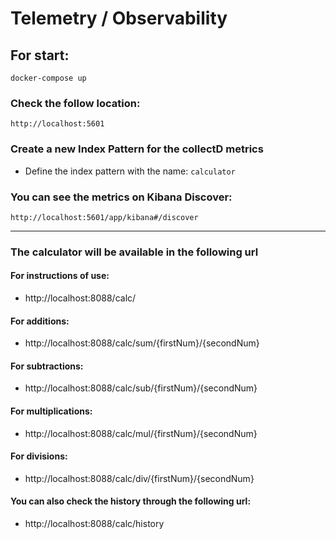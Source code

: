 # Telemetry / Observability


## For start:

```docker-compose up```

### Check the follow location:

```http://localhost:5601```

### Create a new Index Pattern for the collectD metrics

- Define the index pattern with the name: ```calculator```

### You can see the metrics on Kibana Discover:

```http://localhost:5601/app/kibana#/discover```
____

### The calculator will be available in the following url

#### For instructions of use:

- http://localhost:8088/calc/

#### For additions:

- http://localhost:8088/calc/sum/{firstNum}/{secondNum}

#### For subtractions:

- http://localhost:8088/calc/sub/{firstNum}/{secondNum}

#### For multiplications:

- http://localhost:8088/calc/mul/{firstNum}/{secondNum}

#### For divisions:

- http://localhost:8088/calc/div/{firstNum}/{secondNum}

#### You can also check the history through the following url:

- http://localhost:8088/calc/history

